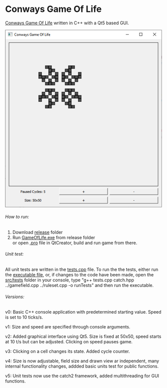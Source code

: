 # Conways Game Of Life
[Conways Game Of Life](https://en.wikipedia.org/wiki/Conway%27s_Game_of_Life) written in C++ with a Qt5 based GUI.

![alt text](https://github.com/jleipus/Game-Of-Life/blob/master/screencap.png?raw=true)

###### How to run:
1) Download [release](https://github.com/jleipus/Game-Of-Life/blob/master/release) folder
2) Run [GameOfLife.exe](https://github.com/jleipus/Game-Of-Life/blob/master/release/GameOfLife.exe) from release folder  
or open [.pro](https://github.com/jleipus/Game-Of-Life/blob/master/src/GameOfLife.pro) file in QtCreator, build and run game from there.

###### Unit test:
All unit tests are written in the [tests.cpp](https://github.com/jleipus/Game-Of-Life/blob/master/src/tests/tests.cpp) file. To run the the tests, either run the [executable file](https://github.com/jleipus/Game-Of-Life/blob/master/src/tests/runTests.exe), or, if changes to the code have been made, open the [src/tests](https://github.com/jleipus/Game-Of-Life/blob/master/src/tests) folder in your console, type "g++ tests.cpp catch.hpp ../gamefield.cpp ../ruleset.cpp -o runTests" and then run the executable.

###### Versions:

v0: Basic C++ console application with predetermined starting value. Speed is set to 10 ticks/s.

v1: Size and speed are specified through console arguments.

v2: Added graphical interface using Qt5. Size is fixed at 50x50, speed starts at 10 t/s but can be adjusted. Clicking on speed pauses game.

v3: Clicking on a cell changes its state. Added cycle counter.

v4: Size is now adjustable, field size and drawn view ar independent, many internal functionality changes, addded basic units test for public functions.

v5: Unit tests now use the catch2 framework, added multithreading for GUI functions.
